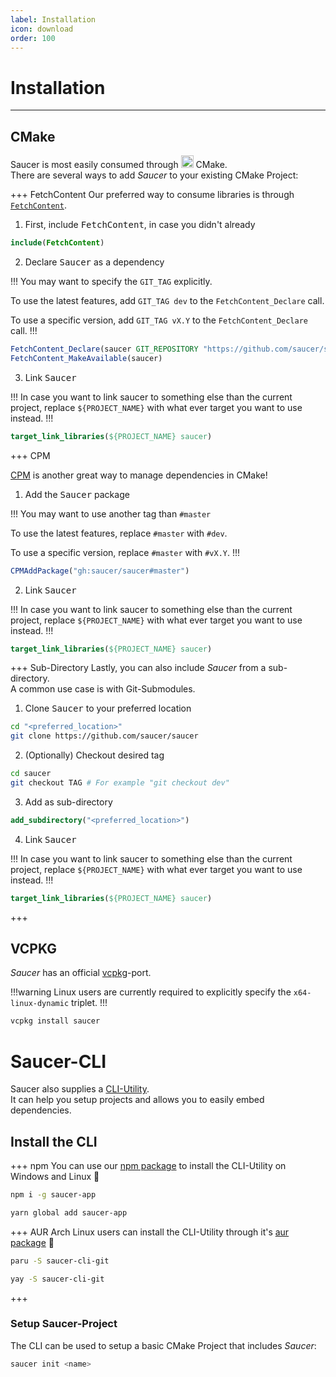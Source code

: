 ```yaml
---
label: Installation
icon: download
order: 100
---
```


# Installation

---

## CMake

Saucer is most easily consumed through <img src="https://www.vectorlogo.zone/logos/cmake/cmake-icon.svg" width=20> CMake.  
There are several ways to add _Saucer_ to your existing CMake Project:

+++ FetchContent
Our preferred way to consume libraries is through [`FetchContent`](https://cmake.org/cmake/help/latest/module/FetchContent.html).  

1. First, include <kbd>FetchContent</kbd>, in case you didn't already
```CMake CMakeLists.txt
include(FetchContent)
```

2. Declare <kbd>Saucer</kbd> as a dependency

!!!
You may want to specify the `GIT_TAG` explicitly.

To use the latest features, add `GIT_TAG dev` to the `FetchContent_Declare` call.

To use a specific version, add `GIT_TAG vX.Y` to the `FetchContent_Declare` call.
!!!

```CMake CMakeLists.txt
FetchContent_Declare(saucer GIT_REPOSITORY "https://github.com/saucer/saucer")
FetchContent_MakeAvailable(saucer)
```

3. Link <kbd>Saucer</kbd>

!!!
In case you want to link saucer to something else than the current project, replace `${PROJECT_NAME}` with what ever target you want to use instead.
!!!

```CMake CMakeLists.txt
target_link_libraries(${PROJECT_NAME} saucer)
```

+++ CPM

[CPM](https://github.com/cpm-cmake/CPM.cmake) is another great way to manage dependencies in CMake!  

1. Add the <kbd>Saucer</kbd> package

!!!
You may want to use another tag than `#master`

To use the latest features, replace `#master` with `#dev`.

To use a specific version, replace `#master`  with `#vX.Y`.
!!!

```CMake CMakeLists.txt
CPMAddPackage("gh:saucer/saucer#master")
```


2. Link <kbd>Saucer</kbd>

!!!
In case you want to link saucer to something else than the current project, replace `${PROJECT_NAME}` with what ever target you want to use instead.
!!!

```CMake CMakeLists.txt
target_link_libraries(${PROJECT_NAME} saucer)
```

+++ Sub-Directory
Lastly, you can also include _Saucer_ from a sub-directory.  
A common use case is with Git-Submodules.  

1. Clone <kbd>Saucer</kbd> to your preferred location
```bash $
cd "<preferred_location>"
git clone https://github.com/saucer/saucer
```

2. (Optionally) Checkout desired tag  
```bash $
cd saucer
git checkout TAG # For example "git checkout dev" 
```

3. Add as sub-directory
```CMake CMakeLists.txt
add_subdirectory("<preferred_location>")
```

4. Link <kbd>Saucer</kbd>

!!!
In case you want to link saucer to something else than the current project, replace `${PROJECT_NAME}` with what ever target you want to use instead.
!!!

```CMake CMakeLists.txt
target_link_libraries(${PROJECT_NAME} saucer)
```

+++

## VCPKG

_Saucer_ has an official [vcpkg](https://github.com/microsoft/vcpkg)-port.  

!!!warning
Linux users are currently required to explicitly specify the `x64-linux-dynamic` triplet.
!!!

```bash $
vcpkg install saucer
```

# Saucer-CLI

Saucer also supplies a [CLI-Utility](https://github.com/saucer/saucer-cli).  
It can help you setup projects and allows you to easily embed dependencies.

## Install the CLI

+++ npm
You can use our [npm package](https://www.npmjs.com/package/saucer-app) to install the CLI-Utility on Windows and Linux 🎉

```bash #‍
npm i -g saucer-app
```
```bash #‍
yarn global add saucer-app
```
+++ AUR
Arch Linux users can install the CLI-Utility through it's [aur package](https://aur.archlinux.org/packages/saucer-cli-git) 🌟
```bash $
paru -S saucer-cli-git
```
```bash $
yay -S saucer-cli-git
```
+++

### Setup Saucer-Project

The CLI can be used to setup a basic CMake Project that includes _Saucer_:  

```bash $
saucer init <name>
```